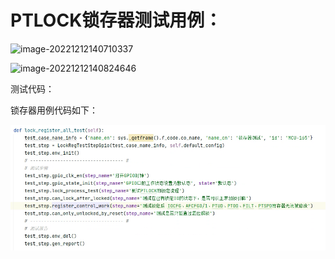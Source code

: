 # PTLOCK锁存器测试用例：

![image-20221212140710337](https://typora-bucket-1304106066.cos.ap-shanghai.myqcloud.com/typoraimage-20221212140710337.png)

![image-20221212140824646](https://typora-bucket-1304106066.cos.ap-shanghai.myqcloud.com/typoraimage-20221212140824646.png)

测试代码：

锁存器用例代码如下：

![输入图片说明](/imgs/2023-03-14/p4VmxYDZwpkGevDP.png)
<!--stackedit_data:
eyJoaXN0b3J5IjpbODA1MzUwNTE5LC0xNzQyMTMwNjI2XX0=
-->
